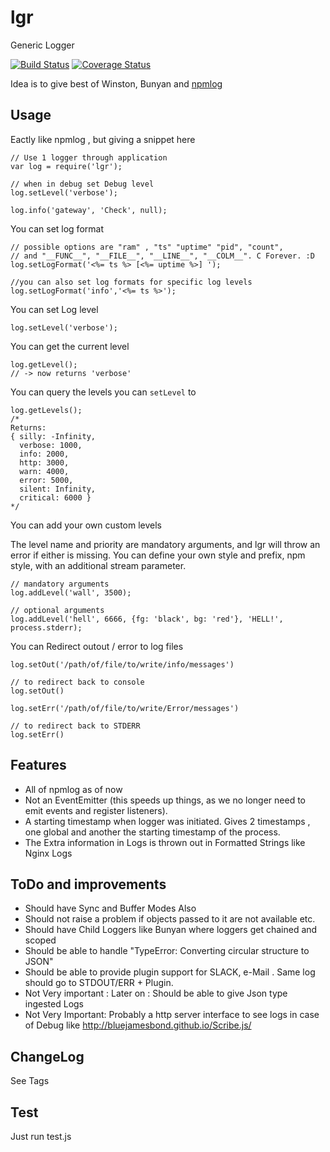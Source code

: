 # lgr
Generic Logger

[![Build Status](https://travis-ci.org/SirR4T/lgr.svg?branch=master)](https://travis-ci.org/SirR4T/lgr)
[![Coverage Status](https://coveralls.io/repos/github/SirR4T/lgr/badge.svg?branch=master)](https://coveralls.io/github/SirR4T/lgr?branch=master)

Idea is to give best of Winston, Bunyan and [npmlog](https://github.com/npm/npmlog)

## Usage
Eactly like npmlog , but giving a snippet here
```
// Use 1 logger through application
var log = require('lgr');

// when in debug set Debug level
log.setLevel('verbose');

log.info('gateway', 'Check', null);
```

You can set log format

```
// possible options are "ram" , "ts" "uptime" "pid", "count",
// and "__FUNC__", "__FILE__", "__LINE__", "__COLM__". C Forever. :D
log.setLogFormat('<%= ts %> [<%= uptime %>] ');

//you can also set log formats for specific log levels
log.setLogFormat('info','<%= ts %>');
```

You can set Log level
```
log.setLevel('verbose');
```

You can get the current level
```
log.getLevel();
// -> now returns 'verbose'
```

You can query the levels you can `setLevel` to
```
log.getLevels();
/*
Returns:
{ silly: -Infinity,
  verbose: 1000,
  info: 2000,
  http: 3000,
  warn: 4000,
  error: 5000,
  silent: Infinity,
  critical: 6000 }
*/
```

You can add your own custom levels

The level name and priority are mandatory arguments, and
lgr will throw an error if either is missing. You can
define your own style and prefix, npm style, with an additional
stream parameter.
```
// mandatory arguments
log.addLevel('wall', 3500);

// optional arguments
log.addLevel('hell', 6666, {fg: 'black', bg: 'red'}, 'HELL!', process.stderr);
```

You can Redirect outout / error to log files
```
log.setOut('/path/of/file/to/write/info/messages')

// to redirect back to console
log.setOut()

log.setErr('/path/of/file/to/write/Error/messages')

// to redirect back to STDERR
log.setErr()
```

## Features
- All of npmlog as of now
- Not an EventEmitter (this speeds up things, as we no longer need to emit events and register listeners).
- A starting timestamp when logger was initiated. Gives 2 timestamps , one global and another the starting timestamp of the process.
- The Extra information in Logs is thrown out in Formatted Strings like Nginx Logs


## ToDo and improvements

- Should have Sync and Buffer Modes Also
- Should not raise a problem if objects passed to it are not available etc.
- Should have Child Loggers like Bunyan where loggers get chained and scoped
- Should be able to handle "TypeError: Converting circular structure to JSON"
- Should be able to provide plugin support for SLACK, e-Mail . Same log should go to STDOUT/ERR + Plugin.
- Not Very important : Later on : Should be able to give Json type ingested Logs
- Not Very Important: Probably a http server interface to see logs in case of Debug like http://bluejamesbond.github.io/Scribe.js/

## ChangeLog
See Tags

## Test
Just run test.js
